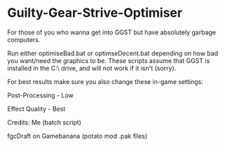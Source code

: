 # Guilty-Gear-Strive-Optimiser
For those of you who wanna get into GGST but have absolutely garbage computers.
 
Run either optimiseBad.bat or optimseDecent.bat depending on how bad you want/need the graphics to be. These scripts assume that GGST is installed in the C:\ drive, and will not work if it isn't (sorry).

For best results make sure you also change these in-game settings:

Post-Processing - Low

Effect Quality - Best

Credits:
Me (batch script)

fgcDraft on Gamebanana (potato mod .pak files)
